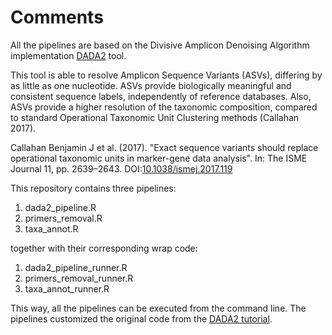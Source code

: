 # Comments
All the pipelines are based on the Divisive Amplicon Denoising Algorithm implementation [DADA2](https://benjjneb.github.io/dada2/index.html) tool. 

This tool is able to resolve Amplicon Sequence Variants (ASVs), differing by as little as one nucleotide. 
ASVs provide biologically meaningful and consistent sequence labels, independently of reference databases. Also, ASVs provide a higher resolution of the taxonomic composition, compared to standard Operational Taxonomic Unit Clustering methods (Callahan 2017).

Callahan Benjamin J et al. (2017). "Exact sequence variants should replace operational taxonomic units in marker-gene data analysis". In: The ISME Journal 11, pp. 2639–2643. DOI:[10.1038/ismej.2017.119](https://www.nature.com/articles/ismej2017119)

This repository contains three pipelines:
1. dada2_pipeline.R
2. primers_removal.R
3. taxa_annot.R

together with their corresponding wrap code:

1. dada2_pipeline_runner.R
2. primers_removal_runner.R
3. taxa_annot_runner.R

This way, all the pipelines can be executed from the command line. 
The pipelines customized the original code from the [DADA2 tutorial](https://benjjneb.github.io/dada2/tutorial.html).

